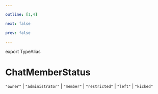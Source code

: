```yaml
---

outline: [1,4]

next: false

prev: false

---
```


export TypeAlias
# ChatMemberStatus

`"owner"` \| `"administrator"` \| `"member"` \| `"restricted"` \| `"left"` \| `"kicked"`
